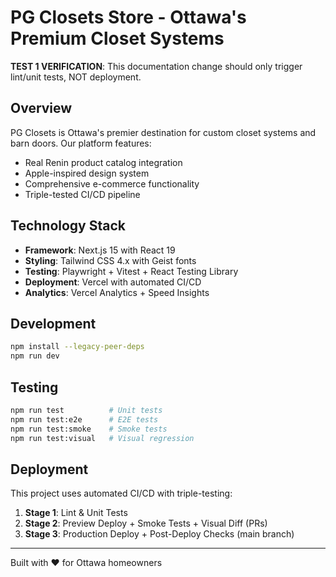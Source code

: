 # PG Closets Store - Ottawa's Premium Closet Systems

**TEST 1 VERIFICATION**: This documentation change should only trigger lint/unit tests, NOT deployment.

## Overview

PG Closets is Ottawa's premier destination for custom closet systems and barn doors. Our platform features:

- Real Renin product catalog integration
- Apple-inspired design system
- Comprehensive e-commerce functionality
- Triple-tested CI/CD pipeline

## Technology Stack

- **Framework**: Next.js 15 with React 19
- **Styling**: Tailwind CSS 4.x with Geist fonts
- **Testing**: Playwright + Vitest + React Testing Library
- **Deployment**: Vercel with automated CI/CD
- **Analytics**: Vercel Analytics + Speed Insights

## Development

```bash
npm install --legacy-peer-deps
npm run dev
```

## Testing

```bash
npm run test          # Unit tests
npm run test:e2e      # E2E tests
npm run test:smoke    # Smoke tests
npm run test:visual   # Visual regression
```

## Deployment

This project uses automated CI/CD with triple-testing:
1. **Stage 1**: Lint & Unit Tests
2. **Stage 2**: Preview Deploy + Smoke Tests + Visual Diff (PRs)
3. **Stage 3**: Production Deploy + Post-Deploy Checks (main branch)

---

Built with ❤️ for Ottawa homeowners